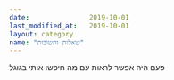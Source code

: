 ```yaml
---
date:               2019-10-01
last_modified_at:   2019-10-01
layout: category
name: "שאלות ותשובות"
---
```

פעם היה אפשר לראות עם מה חיפשו אותי בגוגל